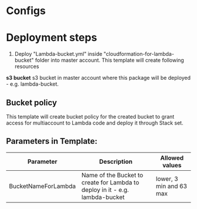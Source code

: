 # Configs

# Deployment steps


1. Deploy "Lambda-bucket.yml" inside "cloudformation-for-lambda-bucket" folder into master account. This template will create following resources

**s3 bucket**   s3 bucket in master account where this package will be deployed  - e.g. lambda-bucket.

## Bucket policy    
   This template will create bucket policy for the created bucket to grant access for multiaccount to Lambda code and deploy it through Stack set.

## Parameters in Template:

|Parameter           |Description                                                                           |Allowed values |
|--------------------|--------------------------------------------------------------------------------------|---------------|
|BucketNameForLambda | Name of the Bucket to create for Lambda to deploy in it - e.g. lambda-bucket         | lower, 3 min and 63 max |
